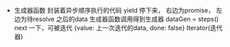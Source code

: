 * 生成器函数 封装着异步顺序执行的代码
yield 停下来， 右边为promise， 左边为待resolve 之后的data
生成器函数调用得到生成器 dataGen = steps()
next 一下，可被迭代
{value: 上一次迭代的data, done: false}
Iterator(迭代器)